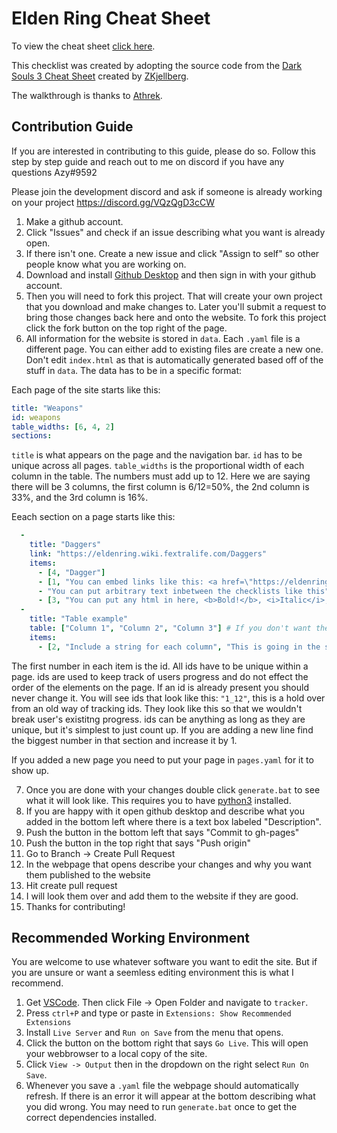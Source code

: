# Elden Ring Cheat Sheet

To view the cheat sheet [click here](https://roundtable-hold.github.io/tracker/).

This checklist was created by adopting the source code from the [Dark Souls 3 Cheat Sheet](https://github.com/ZKjellberg/dark-souls-3-cheat-sheet) created by [ZKjellberg](https://github.com/zkjellberg).

The walkthrough is thanks to [Athrek](https://www.reddit.com/r/Roundtable_Guides/comments/tiouti/guide_to_the_intended_route_through_the_game/).

## Contribution Guide

If you are interested in contributing to this guide, please do so. Follow this step by step guide and reach out to me on discord if you have any questions Azy#9592

Please join the development discord and ask if someone is already working on your project https://discord.gg/VQzQgD3cCW

1. Make a github account.
2. Click "Issues" and check if an issue describing what you want is already open.
3. If there isn't one. Create a new issue and click "Assign to self" so other people know what you are working on.
4. Download and install [Github Desktop](https://desktop.github.com/) and then sign in with your github account.
5. Then you will need to fork this project. That will create your own project that you download and make changes to. Later you'll submit a request to bring those changes back here and onto the website. To fork this project click the fork button on the top right of the page.
6. All information for the website is stored in `data`. Each `.yaml` file is a different page. You can either add to existing files are create a new one. Don't edit `index.html` as that is automatically generated based off of the stuff in `data`. The data has to be in a specific format:

Each page of the site starts like this:

```yaml
title: "Weapons"
id: weapons
table_widths: [6, 4, 2]
sections:
```

`title` is what appears on the page and the navigation bar. `id` has to be unique across all pages. `table_widths` is the proportional width of each column in the table. The numbers must add up to 12. Here we are saying there will be 3 columns, the first column is 6/12=50%, the 2nd column is 33%, and the 3rd column is 16%.

Eeach section on a page starts like this:

```yaml
  -
    title: "Daggers"
    link: "https://eldenring.wiki.fextralife.com/Daggers"
    items:
      - [4, "Dagger"]
      - [1, "You can embed links like this: <a href=\"https://eldenring.wiki.fextralife.com/Black+Knife\"Black Knife</a>"]
      - "You can put arbitrary text inbetween the checklists like this"
      - [3, "You can put any html in here, <b>Bold!</b>, <i>Italic</i>, etc."]
  -
    title: "Table example"
    table: ["Column 1", "Column 2", "Column 3"] # If you don't want the table to have headers put "table: 3" instead where 3 is the number of columns
    items:
      - [2, "Include a string for each column", "This is going in the second column", "And this the third"]
```

The first number in each item is the id. All ids have to be unique within a page. ids are used to keep track of users progress and do not effect the order of the elements on the page. If an id is already present you should never change it. You will see ids that look like this: `"1_12"`, this is a hold over from an old way of tracking ids. They look like this so that we wouldn't break user's existitng progress. ids can be anything as long as they are unique, but it's simplest to just count up. If you are adding a new line find the biggest number in that section and increase it by 1.

If you added a new page you need to put your page in `pages.yaml` for it to show up.

7. Once you are done with your changes double click `generate.bat` to see what it will look like. This requires you to have [python3](https://www.python.org/downloads/) installed.
8. If you are happy with it open github desktop and describe what you added in the bottom left where there is a text box labeled "Description".
9. Push the button in the bottom left that says "Commit to gh-pages"
10. Push the button in the top right that says "Push origin"
11. Go to Branch -> Create Pull Request
12. In the webpage that opens describe your changes and why you want them published to the website
13. Hit create pull request
14. I will look them over and add them to the website if they are good.
15. Thanks for contributing!

## Recommended Working Environment

You are welcome to use whatever software you want to edit the site. But if you are unsure or want a seemless editing environment this is what I recommend.

1. Get [VSCode](https://code.visualstudio.com/). Then click File -> Open Folder and navigate to `tracker`.
2. Press `ctrl+P` and type or paste in `Extensions: Show Recommended Extensions`
3. Install `Live Server` and  `Run on Save` from the menu that opens.
4. Click the button on the bottom right that says `Go Live`. This will open your webbrowser to a local copy of the site.
5. Click `View -> Output` then in the dropdown on the right select `Run On Save`.
6. Whenever you save a `.yaml` file the webpage should automatically refresh. If there is an error it will appear at the bottom describing what you did wrong. You may need to run `generate.bat` once to get the correct dependencies installed.